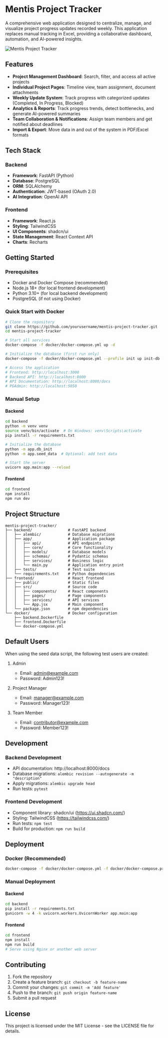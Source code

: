 # Mentis Project Tracker

A comprehensive web application designed to centralize, manage, and visualize project progress updates recorded weekly. This application replaces manual tracking in Excel, providing a collaborative dashboard, automation, and AI-powered insights.

![Mentis Project Tracker](https://via.placeholder.com/800x400?text=Mentis+Project+Tracker)

## Features

- **Project Management Dashboard**: Search, filter, and access all active projects
- **Individual Project Pages**: Timeline view, team assignment, document attachments
- **Weekly Update System**: Track progress with categorized updates (Completed, In Progress, Blocked)
- **Analytics & Reports**: Track progress trends, detect bottlenecks, and generate AI-powered summaries
- **Team Collaboration & Notifications**: Assign team members and get notified about deadlines
- **Import & Export**: Move data in and out of the system in PDF/Excel formats

## Tech Stack

### Backend
- **Framework**: FastAPI (Python)
- **Database**: PostgreSQL
- **ORM**: SQLAlchemy
- **Authentication**: JWT-based (OAuth 2.0)
- **AI Integration**: OpenAI API

### Frontend
- **Framework**: React.js
- **Styling**: TailwindCSS
- **UI Components**: shadcn/ui
- **State Management**: React Context API
- **Charts**: Recharts

## Getting Started

### Prerequisites
- Docker and Docker Compose (recommended)
- Node.js 18+ (for local frontend development)
- Python 3.10+ (for local backend development)
- PostgreSQL (if not using Docker)

### Quick Start with Docker

```bash
# Clone the repository
git clone https://github.com/yourusername/mentis-project-tracker.git
cd mentis-project-tracker

# Start all services
docker-compose -f docker/docker-compose.yml up -d

# Initialize the database (first run only)
docker-compose -f docker/docker-compose.yml --profile init up init-db

# Access the application
# Frontend: http://localhost:3000
# Backend API: http://localhost:8000
# API Documentation: http://localhost:8000/docs
# PGAdmin: http://localhost:5050
```

### Manual Setup

#### Backend

```bash
cd backend
python -m venv venv
source venv/bin/activate  # On Windows: venv\Scripts\activate
pip install -r requirements.txt

# Initialize the database
python -m app.db_init
python -m app.seed_data  # Optional: add test data

# Start the server
uvicorn app.main:app --reload
```

#### Frontend

```bash
cd frontend
npm install
npm run dev
```

## Project Structure

```
mentis-project-tracker/
├── backend/                # FastAPI backend
│   ├── alembic/            # Database migrations
│   ├── app/                # Application package
│   │   ├── api/            # API endpoints
│   │   ├── core/           # Core functionality
│   │   ├── models/         # Database models
│   │   ├── schemas/        # Pydantic schemas
│   │   ├── services/       # Business logic
│   │   └── main.py         # Application entry point
│   ├── tests/              # Test suite
│   └── requirements.txt    # Python dependencies
├── frontend/               # React frontend
│   ├── public/             # Static files
│   ├── src/                # Source code
│   │   ├── components/     # React components
│   │   ├── pages/          # Page components
│   │   ├── services/       # API services
│   │   └── App.jsx         # Main component
│   └── package.json        # npm dependencies
└── docker/                 # Docker configuration
    ├── backend.Dockerfile
    ├── frontend.Dockerfile
    └── docker-compose.yml
```

## Default Users

When using the seed data script, the following test users are created:

1. Admin
   - Email: admin@example.com
   - Password: Admin123!

2. Project Manager
   - Email: manager@example.com
   - Password: Manager123!

3. Team Member
   - Email: contributor@example.com
   - Password: Member123!

## Development

### Backend Development

- API documentation: http://localhost:8000/docs
- Database migrations: `alembic revision --autogenerate -m "description"`
- Apply migrations: `alembic upgrade head`
- Run tests: `pytest`

### Frontend Development

- Component library: shadcn/ui (https://ui.shadcn.com/)
- Styling: TailwindCSS (https://tailwindcss.com/)
- Run tests: `npm test`
- Build for production: `npm run build`

## Deployment

### Docker (Recommended)

```bash
docker-compose -f docker/docker-compose.yml -f docker/docker-compose.prod.yml up -d
```

### Manual Deployment

#### Backend

```bash
cd backend
pip install -r requirements.txt
gunicorn -w 4 -k uvicorn.workers.UvicornWorker app.main:app
```

#### Frontend

```bash
cd frontend
npm install
npm run build
# Serve using Nginx or another web server
```

## Contributing

1. Fork the repository
2. Create a feature branch: `git checkout -b feature-name`
3. Commit your changes: `git commit -m 'Add feature'`
4. Push to the branch: `git push origin feature-name`
5. Submit a pull request

## License

This project is licensed under the MIT License - see the LICENSE file for details.